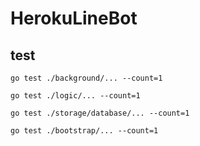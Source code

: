 # HerokuLineBot

## test

```
go test ./background/... --count=1

go test ./logic/... --count=1

go test ./storage/database/... --count=1

go test ./bootstrap/... --count=1
```